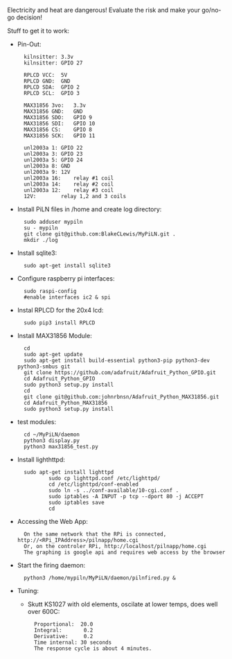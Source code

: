 Electricity and heat are dangerous! Evaluate the risk and make your go/no-go decision!

Stuff to get it to work:

- Pin-Out:

		kilnsitter:	3.3v
		kilnsitter:	GPIO 27

		RPLCD VCC:	5V
		RPLCD GND:	GND
		RPLCD SDA:	GPIO 2
		RPLCD SCL:	GPIO 3

		MAX31856 3vo:	3.3v
		MAX31856 GND:	GND
		MAX31856 SDO:	GPIO 9
		MAX31856 SDI:	GPIO 10
		MAX31856 CS:	GPIO 8
		MAX31856 SCK:	GPIO 11

		unl2003a 1:	GPIO 22 
		unl2003a 3:	GPIO 23
		unl2003a 5:	GPIO 24
		unl2003a 8:	GND
		unl2003a 9:	12V
		unl2003a 16:	relay #1 coil
		unl2003a 14:	relay #2 coil
		unl2003a 12:	relay #3 coil
		12V:		relay 1,2 and 3 coils

- Install PiLN files in /home and create log directory:

		sudo adduser mypiln
		su - mypiln
		git clone git@github.com:BlakeCLewis/MyPiLN.git .
		mkdir ./log

- Install sqlite3:

		sudo apt-get install sqlite3

- Configure raspberry pi interfaces:

		sudo raspi-config
		#enable interfaces ic2 & spi

- Instal RPLCD for the 20x4 lcd:

		sudo pip3 install RPLCD

- Install MAX31856 Module:

		cd
		sudo apt-get update
		sudo apt-get install build-essential python3-pip python3-dev python3-smbus git
		git clone https://github.com/adafruit/Adafruit_Python_GPIO.git
		cd Adafruit_Python_GPIO
		sudo python3 setup.py install
		cd
		git clone git@github.com:johnrbnsn/Adafruit_Python_MAX31856.git
		cd Adafruit_Python_MAX31856
		sudo python3 setup.py install
- test modules:

		cd ~/MyPiLN/daemon
		python3 display.py
		python3 max31856_test.py

- Install lighthttpd:

		sudo apt-get install lighttpd
                sudo cp lighttpd.conf /etc/lighttpd/
                cd /etc/lighttpd/conf-enabled
                sudo ln -s ../conf-available/10-cgi.conf .
                sudo iptables -A INPUT -p tcp --dport 80 -j ACCEPT
                sudo iptables save
                cd 


- Accessing the Web App:

		On the same network that the RPi is connected, http://<RPi_IPAddress>/pilnapp/home.cgi
		Or, on the controler RPi, http://localhost/pilnapp/home.cgi
		The graphing is google api and requires web access by the browser 

- Start the firing daemon:

		python3 /home/mypiln/MyPiLN/daemon/pilnfired.py &


- Tuning: 

	+ Skutt KS1027 with old elements, oscilate at lower temps, does well over 600C:

			Proportional:  20.0
			Integral:       0.2
			Derivative:     0.2
			Time internal: 30 seconds
			The response cycle is about 4 minutes.

